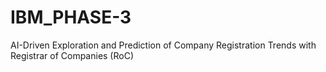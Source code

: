 # IBM_PHASE-3
AI-Driven Exploration and Prediction of Company Registration Trends with Registrar of Companies (RoC)
